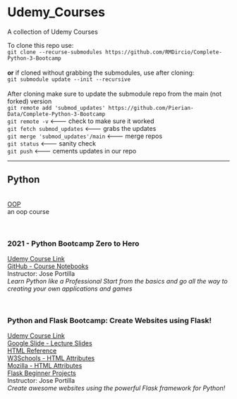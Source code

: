 # Udemy_Courses
A collection of Udemy Courses

To clone this repo use:<br> ```git clone --recurse-submodules https://github.com/RMDircio/Complete-Python-3-Bootcamp``` <br>
<br>**or** if cloned without grabbing the submodules, use after cloning:<br>
```git submodule update --init --recursive```<br>
<br> After cloning make sure to update the submodule repo from the main (not forked) version<br> ```git remote add 'submod_updates' https://github.com/Pierian-Data/Complete-Python-3-Bootcamp```<br>
```git remote -v```  <--- check to make sure it worked<br>
```git fetch submod_updates``` <--- grabs the updates<br>
```git merge 'submod_updates'/main``` <--- merge repos<br>
```git status``` <--- sanity check<br>
```git push``` <--- cements updates in our repo

<hr/>

## **Python**
<br>[OOP](https://github.com/RMDircio/Udemy_Courses/tree/main/Python) <br>
an oop course

<br>

### 2021 - Python Bootcamp Zero to Hero <br>
[Udemy Course Link](https://www.udemy.com/course/complete-python-bootcamp/) <br>
[GitHub - Course Notebooks](https://github.com/Pierian-Data/Complete-Python-3-Bootcamp)
<br>Instructor: Jose Portilla
<br>_Learn Python like a Professional Start from the basics and go all the way to creating your own applications and games_

<br>

### Python and Flask Bootcamp: Create Websites using Flask!
[Udemy Course Link](https://www.udemy.com/course/python-and-flask-bootcamp-create-websites-using-flask/)
<br> [Google Slide - Lecture Slides](https://drive.google.com/drive/folders/1Wqcoqc_FNchzgfJXhiNA-nqH0AzduMzg)
<br> [HTML Reference](https://developer.mozilla.org/en-US/docs/Web/HTML)
<br> [W3Schools - HTML Attributes]( http://www.w3schools.com/html/html_attributes.asp)
<br> [Mozilla - HTML Attributes](https://developer.mozilla.org/en-US/docs/Web/HTML/Attributes)
<br> [Flask Beginner Projects](https://www.pythonistaplanet.com/wp-content/uploads/2020/03/flask-projects.jpg)
<br>Instructor: Jose Portilla
<br>_Create awesome websites using the powerful Flask framework for Python!_
